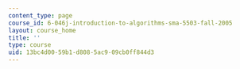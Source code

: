 ```yaml
---
content_type: page
course_id: 6-046j-introduction-to-algorithms-sma-5503-fall-2005
layout: course_home
title: ''
type: course
uid: 13bc4d00-59b1-d808-5ac9-09cb0ff844d3
---
```

